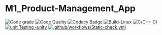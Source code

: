 # M1_Product-Management_App


![Code grade](https://api.codiga.io/project/31284/status/svg)
![Code Quality](https://api.codiga.io/project/31284/score/svg)
[![Codacy Badge](https://app.codacy.com/project/badge/Grade/e90729901b754357a4435b2f72ae1fdd)](https://www.codacy.com/gh/Reddy426/M1_Product-Management_App/dashboard?utm_source=github.com&amp;utm_medium=referral&amp;utm_content=Reddy426/M1_Product-Management_App&amp;utm_campaign=Badge_Grade)
[![Build-Linux](https://github.com/Reddy426/M1_Product-Management_App/actions/workflows/Build-Linux.yml/badge.svg)](https://github.com/Reddy426/M1_Product-Management_App/actions/workflows/Build-Linux.yml)
[![C/C++ CI](https://github.com/Reddy426/M1_Product-Management_App/actions/workflows/c-cpp.yml/badge.svg)](https://github.com/Reddy426/M1_Product-Management_App/actions/workflows/c-cpp.yml)
[![unit Testing -unity](https://github.com/Reddy426/M1_Product-Management_App/actions/workflows/unity.yml/badge.svg)](https://github.com/Reddy426/M1_Product-Management_App/actions/workflows/unity.yml)
[![.github/workflows/Static-check.yml](https://github.com/Reddy426/M1_Product-Management_App/actions/workflows/Static-check.yml/badge.svg)](https://github.com/Reddy426/M1_Product-Management_App/actions/workflows/Static-check.yml)
